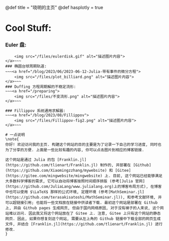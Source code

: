 @def title = "晓明的主页"
@def hasplotly = true

# Cool Stuff:

### Euler 盘:
~~~<a href="/blog/2023/12/Euler Disk 与刚体运动的可视化">
    <img src="/files/eulerdisk.gif" alt="描述图片内容">
</a>~~~
### 椭圆台球周期轨道:
~~~<a href="/blog/2023/06/2023-06-12-Julia-带有事件的微分方程">
    <img src="/files/plot_billiard.png" alt="描述图片内容">
</a>~~~
### Duffing 方程周期解的不稳定流形:
~~~<a href="/preparing">
    <img src="/files/不变流形.png" alt="描述图片内容">
</a>~~~

### Fillippov 系统通用求解器:
~~~<a href="/blog/2023/08/Fillippov">
    <img src="/files/Fillippov-fig2.png" alt="描述图片内容">
</a>~~~

# 一点说明
\note{
你好! 欢迎访问我的主页. 构建这个网站的目的主要是为了记录一下自己的学习进度, 同时也为了分享的方便. 上面是一些比较有趣的内容, 你可以点击图片到相应的博客链接.

这个网站是通过 Julia 的包 [Franklin.jl](https://github.com/tlienart/Franklin.jl) 制作的, 并部署在 [Github](https://github.com/Xiaomingzzhang/mywebsite) 和 [Gitee](https://gitee.com/mingwebsite/mingwebsite) 上. 目前, 这个网站已经能够满足大多数科学博客的需求, 它可以自动将博客按照时间顺序排版 (参考[Julia 官网](https://github.com/JuliaLang/www.julialang.org)上的博客布局方式), 在博客中也可以使用 $\LaTeX$ 那样的公式环境, 定理环境 (参考[MathSeminar.jl](https://github.com/terasakisatoshi/MathSeminar.jl)), 和参考文献环境, 并可以超链接引用; 也能将一些文档放在链接中供读者下载. 最初这个网站是部署在 Github 上, 并由 Github pages 生成网页, 但由于国内网络原因, 对于没有梯子的人来说, 这个网站难以访问. 因此我又将这个网站放在了 Gitee 上. 注意, Gitee 上只有这个网站的静态网页. 因此, 如果你想复刻这个网站, 需要从左上角的 Github 链接中下载全部的网页生成文件, 并结合 [Franklin.jl](https://github.com/tlienart/Franklin.jl) 进行修改. 
}






